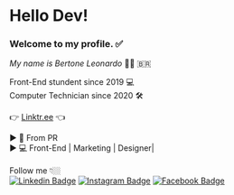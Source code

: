 # Hello Dev!
### Welcome to my profile. ✅
 *My name is Bertone Leonardo* 🧑🏼 🇧🇷
 
 Front-End stundent since 2019 💻<br>
 Computer Technician since 2020 🛠
 
👉 [Linktr.ee]([https://linktr.ee/bertoneleonardo](https://linktr.ee/bertoneleonardo)) 👈

▶ 📍 From PR <br>
▶ 💻 Front-End | Marketing | Designer| 
<br>
<br>
Follow me 👇🏼<br>
[
![Linkedin Badge](https://img.shields.io/badge/-Linkedin-blue?style=flat-square&logo=Linkedin&logoColor=white&link=https://www.instagram.com/bertoneleonardo/)](https://www.instagram.com/bertoneleonardo/) [![Instagram Badge](https://img.shields.io/badge/-instagram-red?style=flat-square&logo=instagram&logoColor=white&link=https://www.facebook.com/bertone376)](https://www.facebook.com/bertone376) [![Facebook Badge](https://img.shields.io/badge/-Facebook-blue?style=flat-square&logo=facebook&logoColor=white&link=https://www.instagram.com/bertoneleonardo/)](https://www.instagram.com/bertoneleonardo/)
